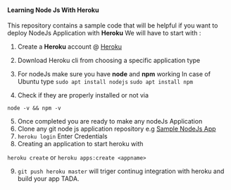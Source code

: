 #### Learning Node Js With Heroku
This repository contains a sample code that will be helpful if you want to deploy NodeJs Application with **Heroku**
We will have to start with :

1. Create a **Heroku** account @ [Heroku](https://www.heroku.com/)
2. Download Heroku cli from choosing a specific application type
3. For nodeJs make sure you have **node** and **npm** working
  In case of Ubuntu type
  `sudo apt install nodejs`
  `sudo apt install npm`

4. Check if they are properly installed or not via

  `node -v && npm -v`

5. Once completed you are ready to make any nodeJs Application
6. Clone any git node js application repository e.g [Sample NodeJs App](https://github.com/r0hi7/learningNodeJs)
7. `heroku login` Enter Credentials
8. Creating an application to start heroku with

  `heroku create` or `heroku apps:create <appname>`

9. `git push heroku master` will triger continug integration with heroku and build your app TADA.
